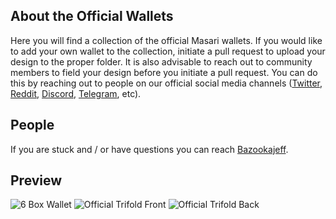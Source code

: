 ## About the Official Wallets

Here you will find a collection of the official Masari wallets. If you would like to add your own wallet to the collection, initiate a pull
request to upload your design to the proper folder. It is also advisable to reach out to community members to field your design before
you initiate a pull request. You can do this by reaching out to people on our official social media channels 
([Twitter](https://twitter.com/masaricurrency), [Reddit](https://www.reddit.com/r/masari), [Discord](https://discord.gg/sMCwMqs), [Telegram](https://t.me/masaricurrency), etc).

## People

If you are stuck and / or have questions you can reach [Bazookajeff](https://twitter.com/bazookajeff).

## Preview

![6 Box Wallet](https://github.com/masari-project/Masari-Marketing/blob/master/Paper%20Wallets/6%20Box%20Wallet/masari_six_box_wallet.png)
![Official Trifold Front](https://github.com/masari-project/Masari-Marketing/blob/master/Paper%20Wallets/Official%20Trifold/Masari-Wallet-Trifold-White-Background-Limited-Ink.png)
![Official Trifold Back](https://github.com/masari-project/Masari-Marketing/blob/master/Paper%20Wallets/Official%20Trifold/Masari-Wallet-Trifold-White-Background-Limted-Ink.png)
&nbsp;
